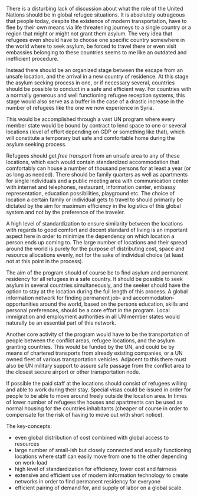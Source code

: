 There is a disturbing lack of discussion about what the role of the United Nations should be in global refugee situations. It is absolutely outrageous that people today, despite the existence of modern transportation, have to flee by their own means via life threatening journeys to a single country or a region that might or might not grant them asylum. The very idea that refugees even should have to choose one specific country somewhere in the world where to seek asylum, be forced to travel there or even visit embassies belonging to these countries seems to me like an outdated and inefficient procedure.

Instead there should be an organized stage between the escape from an unsafe location, and the arrival in a new country of residence. At this stage the asylum seeking process in one, or if necessary several, countries should be possible to conduct in a safe and efficient way. For countries with a normally generous and well functioning refugee reception systems, this stage would also serve as a buffer in the case of a drastic increase in the number of refugees like the one we now experience in Syria.

This would be accomplished through a vast UN program where every member state would be bound by contract to lend space to one or several locations (level of effort depending on GDP or something like that), which will constitute a temporary but safe and comfortable home during the asylum seeking process.

Refugees should get *free transport* from an unsafe area to any of these locations, which each would contain standardized accommodation that comfortably can house a number of thousand persons for at least a year (or as long as needed). There should be family quarters as well as apartments for single individuals and a public meeting area with communication center with internet and telephones, restaurant, information center, embassy representation, education possibilities, playground etc. The choice of location a certain family or individual gets to travel to should primarily be dictated by the aim for maximum efficiency in the logistics of this global system and not by the preference of the traveler. 

A high level of standardization to ensure similarity between the locations with regards to good comfort and decent standard of living is an important aspect here in order to minimize the dependency on which location a person ends up coming to. The large number of locations and their spread around the world is purely for the purpose of distributing cost, space and resource allocations evenly, not for the sake of individual choice (at least not at this point in the process).

The aim of the program should of course be to find asylum and permanent residency for all refugees in a safe country. It should be possible to seek asylum in several countries simultaneously, and the seeker should have the option to stay at the location during the full length of this process. A global information network for finding permanent job- and accommodation-opportunities around the world, based on the persons education, skills and personal preferences, should be a core effort in the program. Local immigration and employment authorities in all UN member states would naturally be an essential part of this network.

Another core activity of the program would have to be the transportation of people between the conflict areas, refugee locations, and the asylum granting countries. This would be funded by the UN, and could be by means of chartered transports from already existing companies, or a UN owned fleet of various transportation vehicles. Adjacent to this there must also be UN military support to assure safe passage from the conflict area to the closest secure airport or other transportation node.

If possible the paid staff at the locations should consist of refugees willing and able to work during their stay. Special visas could be issued in order for people to be able to move around freely outside the location area. In times of lower number of refugees the houses and apartments can be used as normal housing for the countries inhabitants (cheaper of course in order to compensate for the risk of having to move out with short notice).

The key-concepts:

* even global distribution of cost combined with global access to resources
* large number of small-ish but closely connected and equally functioning locations where staff can easily move from one to the other depending on work-load
* high level of standardization for efficiency, lower cost and fairness
* extensive and efficient use of modern information technology to create networks in order to find permanent residency for everyone
* efficient pairing of demand for, and supply of labor on a global scale.

